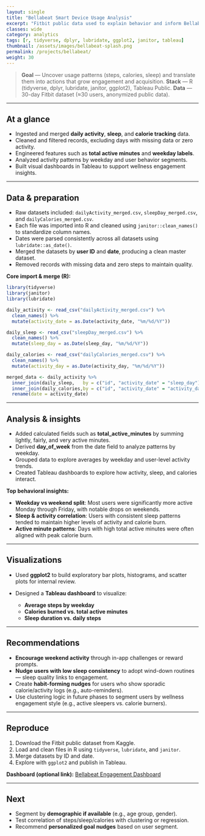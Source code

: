```yaml
---
layout: single
title: "Bellabeat Smart Device Usage Analysis"
excerpt: "Fitbit public data used to explain behavior and inform Bellabeat’s marketing & product engagement."
classes: wide
category: analytics
tags: [r, tidyverse, dplyr, lubridate, ggplot2, janitor, tableau]
thumbnail: /assets/images/bellabeat-splash.png
permalink: /projects/bellabeat/
weight: 30
---
```



> **Goal** — Uncover usage patterns (steps, calories, sleep) and translate them into actions that grow engagement and acquisition.
> **Stack** — R (tidyverse, dplyr, lubridate, janitor, ggplot2), Tableau Public.
> **Data** — 30-day Fitbit dataset (≈30 users, anonymized public data).

---

## At a glance

* Ingested and merged **daily activity**, **sleep**, and **calorie tracking** data.
* Cleaned and filtered records, excluding days with missing data or zero activity.
* Engineered features such as **total active minutes** and **weekday labels**.
* Analyzed activity patterns by weekday and user behavior segments.
* Built visual dashboards in Tableau to support wellness engagement insights.

---

## Data & preparation

* Raw datasets included:
  `dailyActivity_merged.csv`, `sleepDay_merged.csv`, and `dailyCalories_merged.csv`.
* Each file was imported into R and cleaned using `janitor::clean_names()` to standardize column names.
* Dates were parsed consistently across all datasets using `lubridate::as_date()`.
* Merged the datasets by **user ID** and **date**, producing a clean master dataset.
* Removed records with missing data and zero steps to maintain quality.

**Core import & merge (R):**

```r
library(tidyverse)
library(janitor)
library(lubridate)

daily_activity <- read_csv("dailyActivity_merged.csv") %>%
  clean_names() %>%
  mutate(activity_date = as.Date(activity_date, "%m/%d/%Y"))

daily_sleep <- read_csv("sleepDay_merged.csv") %>%
  clean_names() %>%
  mutate(sleep_day = as.Date(sleep_day, "%m/%d/%Y"))

daily_calories <- read_csv("dailyCalories_merged.csv") %>%
  clean_names() %>%
  mutate(activity_day = as.Date(activity_day, "%m/%d/%Y"))

merged_data <- daily_activity %>%
  inner_join(daily_sleep,   by = c("id", "activity_date" = "sleep_day")) %>%
  inner_join(daily_calories,by = c("id", "activity_date" = "activity_day")) %>%
  rename(date = activity_date)
```

---

## Analysis & insights

* Added calculated fields such as **total\_active\_minutes** by summing lightly, fairly, and very active minutes.
* Derived **day\_of\_week** from the date field to analyze patterns by weekday.
* Grouped data to explore averages by weekday and user-level activity trends.
* Created Tableau dashboards to explore how activity, sleep, and calories interact.

**Top behavioral insights:**

* **Weekday vs weekend split**: Most users were significantly more active Monday through Friday, with notable drops on weekends.
* **Sleep & activity correlation**: Users with consistent sleep patterns tended to maintain higher levels of activity and calorie burn.
* **Active minute patterns**: Days with high total active minutes were often aligned with peak calorie burn.

---

## Visualizations

* Used **ggplot2** to build exploratory bar plots, histograms, and scatter plots for internal review.
* Designed a **Tableau dashboard** to visualize:

  * **Average steps by weekday**
  * **Calories burned vs. total active minutes**
  * **Sleep duration vs. daily steps**

---

## Recommendations

* **Encourage weekend activity** through in-app challenges or reward prompts.
* **Nudge users with low sleep consistency** to adopt wind-down routines — sleep quality links to engagement.
* Create **habit-forming nudges** for users who show sporadic calorie/activity logs (e.g., auto-reminders).
* Use clustering logic in future phases to segment users by wellness engagement style (e.g., active sleepers vs. calorie burners).

---

## Reproduce

1. Download the Fitbit public dataset from Kaggle.
2. Load and clean files in R using `tidyverse`, `lubridate`, and `janitor`.
3. Merge datasets by ID and date.
4. Explore with `ggplot2` and publish in Tableau.

**Dashboard (optional link):** [Bellabeat Engagement Dashboard](#)

---

## Next

* Segment by **demographic if available** (e.g., age group, gender).
* Test correlation of steps/sleep/calories with clustering or regression.
* Recommend **personalized goal nudges** based on user segment.

